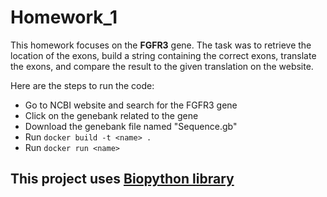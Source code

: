 # Homework_1

This homework focuses on the **FGFR3** gene. The task was to retrieve the location of the exons, build a string containing the correct exons, translate the exons, and compare the result to the given translation on the website.

Here are the steps to run the code:

- Go to NCBI website and search for the FGFR3 gene
- Click on the genebank related to the gene
- Download the genebank file named "Sequence.gb"
- Run `docker build -t <name> .`
- Run `docker run <name>`

## This project uses [Biopython library](https://biopython.org)

